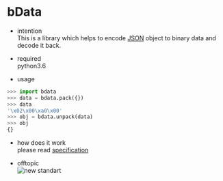 # bData
- intention  
This is a library which helps to encode [JSON](https://en.wikipedia.org/wiki/JSON) object to binary data and decode it back.

- required  
python3.6


- usage
```python
>>> import bdata
>>> data = bdata.pack({})
>>> data
'\x02\x00\xa0\x00'
>>> obj = bdata.unpack(data)
>>> obj
{}
```

- how does it work  
please read [specification](/doc/specification.md)

- offtopic  
![new standart](http://imgs.xkcd.com/comics/standards.png)
